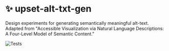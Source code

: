 # :sparkles: upset-alt-txt-gen
Design experiments for generating semantically meaningful alt-text. Adapted from
"Accessible Visualization via Natural Language Descriptions: A Four-Level Model
of Semantic Content."

![Tests](https://github.com/visdesignlab/upset-alt-txt-gen/actions/workflows/tests.yml/badge.svg)
